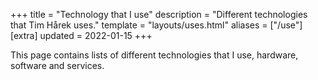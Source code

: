 +++
title = "Technology that I use"
description = "Different technologies that Tim Hårek uses."
template = "layouts/uses.html"
aliases = ["/use"]
[extra]
updated = 2022-01-15
+++

This page contains lists of different technologies that I use, hardware,
software and services.

